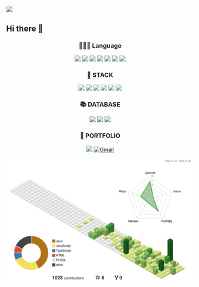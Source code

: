 <img src="https://capsule-render.vercel.app/api?type=waving&color=auto&height=200&section=header&text=shyunu's%20Gitbub!&fontSize=90" />


## Hi there 👋
<div align=center>
  
### 👩🏻‍💻 Language
<img src="https://img.shields.io/badge/java-007396?style=for-the-badge&logo=OpenJDK&logoColor=white">  
<img src="https://img.shields.io/badge/JavaScript-F7DF1E?style=for-the-badge&logo=JavaScript&logoColor=white">  
<img src="https://img.shields.io/badge/TypeScript-3178C6?style=for-the-badge&logo=TypeScript&logoColor=white">  
<img src="https://img.shields.io/badge/HTML5-E34F26?style=for-the-badge&logo=HTML5&logoColor=white">  
<img src="https://img.shields.io/badge/CSS3-1572B6?style=for-the-badge&logo=CSS3&logoColor=white">  
<img src="https://img.shields.io/badge/React-61DAFB?style=for-the-badge&logo=React&logoColor=white">  
<img src="https://img.shields.io/badge/React%20Native-61DAFB?style=for-the-badge&logo=React&logoColor=white">



### 🚀 STACK
<img src="https://img.shields.io/badge/IntelliJ%20IDEA-000000?style=for-the-badge&logo=JetBrains&logoColor=white"> <img src="https://img.shields.io/badge/Visual%20Studio%20Code-007ACC?style=for-the-badge&logo=VisualStudioCode&logoColor=white"> <img src="https://img.shields.io/badge/jQuery-0769AD?style=for-the-badge&logo=jQuery&logoColor=white"> <img src="https://img.shields.io/badge/Thymeleaf-005F0F?style=for-the-badge&logo=Thymeleaf&logoColor=white"> <img src="https://img.shields.io/badge/MyBatis-7E3A3A?style=for-the-badge&logo=MyBatis&logoColor=white"> <img src="https://img.shields.io/badge/GitHub-181717?style=for-the-badge&logo=GitHub&logoColor=white">

### 📚 DATABASE
<img src="https://img.shields.io/badge/Oracle%20Database-FE5000?style=for-the-badge&logo=Oracle&logoColor=white"> <img src="https://img.shields.io/badge/MySQL-4479A1?style=for-the-badge&logo=MySQL&logoColor=white"> <img src="https://img.shields.io/badge/PostgreSQL-4169E1?style=for-the-badge&logo=PostgreSQL&logoColor=white">

### 🎨 PORTFOLIO
<a href="https://shyunu.tistory.com"><img src="https://img.shields.io/badge/Tistory-000000?style=flat&logo=Tistory&logoColor=white"/></a> 
<a href="mailto:ksh020674@gmail.com"><img src="https://img.shields.io/badge/Gmail-D32D27?style=flat&logo=Gmail&logoColor=white" alt="Gmail"/></a>

</div>

![](./profile-3d-contrib/profile-green-animate.svg)
